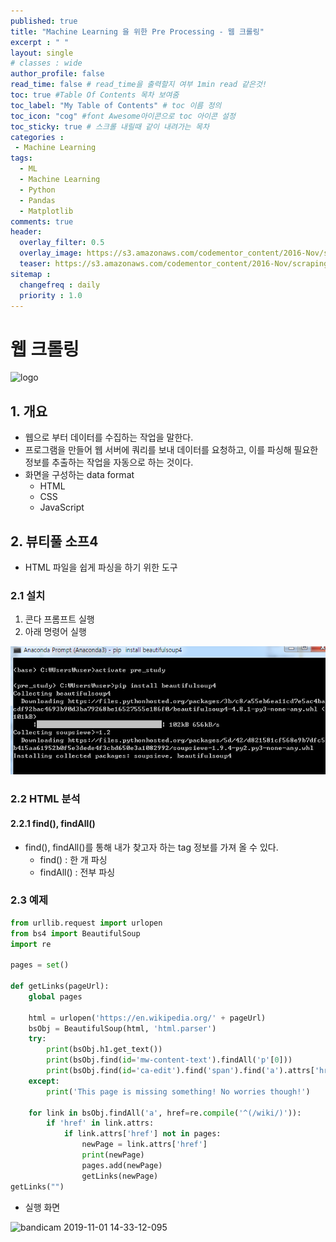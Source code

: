 ```yaml
---
published: true
title: "Machine Learning 을 위한 Pre Processing - 웹 크롤링"
excerpt : " "
layout: single
# classes : wide
author_profile: false
read_time: false # read_time을 출력할지 여부 1min read 같은것!
toc: true #Table Of Contents 목차 보여줌
toc_label: "My Table of Contents" # toc 이름 정의
toc_icon: "cog" #font Awesome아이콘으로 toc 아이콘 설정
toc_sticky: true # 스크롤 내릴때 같이 내려가는 목차
categories :
 - Machine Learning
tags: 
  - ML
  - Machine Learning
  - Python
  - Pandas
  - Matplotlib
comments: true
header:
  overlay_filter: 0.5
  overlay_image: https://s3.amazonaws.com/codementor_content/2016-Nov/scraping.jpg
  teaser: https://s3.amazonaws.com/codementor_content/2016-Nov/scraping.jpg
sitemap :
  changefreq : daily
  priority : 1.0
---
```


# 웹 크롤링

![logo](https://cdn.inflearn.com/wp-content/uploads/python_crawler.jpg)

## 1. 개요

- 웹으로 부터 데이터를 수집하는 작업을 말한다.
- 프로그램을 만들어 웹 서버에 쿼리를 보내 데이터를 요청하고, 이를 파싱해 필요한 정보를 추출하는 작업을 자동으로 하는 것이다.
- 화면을 구성하는 data format
  - HTML
  - CSS
  - JavaScript

## 2. 뷰티풀 소프4

- HTML 파일을 쉽게 파싱을 하기 위한 도구

### 2.1 설치

1. 콘다 프롬프트 실행
2. 아래 명령어 실행

![](/assets/images/2019-11-01-13-22-37.png)

### 2.2 HTML 분석

#### 2.2.1 find(), findAll()

- find(), findAll()를 통해 내가 찾고자 하는 tag 정보를 가져 올 수 있다.
  - find() : 한 개 파싱
  - findAll() : 전부 파싱

### 2.3 예제

~~~python
from urllib.request import urlopen
from bs4 import BeautifulSoup
import re

pages = set()

def getLinks(pageUrl):
    global pages

    html = urlopen('https://en.wikipedia.org/' + pageUrl)
    bsObj = BeautifulSoup(html, 'html.parser')
    try:
        print(bsObj.h1.get_text())
        print(bsObj.find(id='mw-content-text').findAll('p'[0]))
        print(bsObj.find(id='ca-edit').find('span').find('a').attrs['href'])
    except:
        print('This page is missing something! No worries though!')

    for link in bsObj.findAll('a', href=re.compile('^(/wiki/)')):
        if 'href' in link.attrs:
            if link.attrs['href'] not in pages:
                newPage = link.attrs['href']
                print(newPage)
                pages.add(newPage)
                getLinks(newPage)
getLinks("")
~~~

- 실행 화면

![bandicam 2019-11-01 14-33-12-095](https://user-images.githubusercontent.com/35194820/68004562-5bbe7780-fcb5-11e9-83da-b470304e9cce.gif)